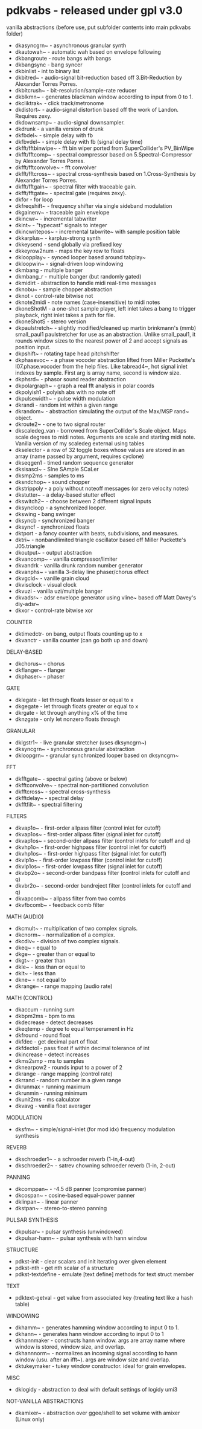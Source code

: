 # pdkvabs - released under gpl v3.0
vanilla abstractions
(before use, put subfolder contents into main pdkvabs folder)

- dkasyncgrn~ - asynchronous granular synth
- dkautowah~ - automatic wah based on envelope following
- dkbangroute - route bangs with bangs
- dkbangsync - bang syncer
- dkbinlist - int to binary list
- dkbitred~ - audio-signal bit-reduction based off 3.Bit-Reduction by Alexander Torres Porres.
- dkbitcrush~ - bit-resolution/sample-rate reducer
- dkblkmn~ - generates blackman window according to input from 0 to 1. 
- dkcliktrak~ - click track/metronome
- dkdistort~ - audio-signal distortion based off the work of Landon. Requires zexy.
- dkdownsamp~ - audio-signal downsampler.
- dkdrunk - a vanilla version of drunk
- dkfbdel~ - simple delay with fb
- dkfbvdel~ - simple delay with fb (signal delay time)
- dkfft/fftbinwipe~ - fft bin wiper ported from SuperCollider's PV_BinWipe
- dkfft/fftcomp~ - spectral compressor based on 5.Spectral-Compressor by Alexander Torres Porres.
- dkfft/fftconvolve~ - fft convolver
- dkfft/fftcross~ - spectral cross-synthesis based on 1.Cross-Synthesis by Alexander Torres Porres.
- dkfft/fftgain~ - spectral filter with traceable gain. 
- dkfft/fftgate~ - spectral gate (requires zexy). 
- dkfor - for loop
- dkfreqshift~ - frequency shifter via single sideband modulation
- dkgainenv~ - traceable gain envelope
- dkincwr~ - incremental tabwriter
- dkint~ - "typecast" signals to integer
- dkincwritepos~ - incremental tabwrite~ with sample position table
- dkkarplus~ - karplus-strong synth
- dkkeysend - send globally via prefixed key
- dkkeyrow2num - maps the key row to floats
- dkloopplay~ - synced looper based around tabplay~
- dkloopwin~ - signal-driven loop windowing
- dkmbang - multiple banger
- dkmbang_r - multiple banger (but randomly gated)
- dkmidirt - abstraction to handle midi real-time messages
- dknobu~ - sample chopper abstraction
- dknot - control-rate bitwise not
- dknote2midi - note names (case-insensitive) to midi notes
- dkoneShotM - a one-shot sample player, left inlet takes a bang to trigger playback, right inlet takes a path for file. 
- dkoneShotS - stereo version 
- dkpaulstretch~ - slightly modified/cleaned up martin brinkmann's (mmb) small_paul1 paulstretcher for use as an abstraction. Unlike small_paul1, it rounds window sizes to the nearest power of 2 and accept signals as position input.
- dkpshift~ - rotating tape head pitchshifter
- dkphasevoc~ - a phase vocoder abstraction lifted from Miller Puckette's I07.phase.vocoder from the help files. Like tabread4~, hot signal inlet indexes by sample. First arg is array name, second is window size.
- dkphsrd~ - phasor sound reader abstraction
- dkpolargraph~ - graph a real fft analysis in polar coords
- dkpolyish1 - polyish abs with no note off
- dkpulsewidth~ - pulse width modulation
- dkrandi - random int within a given range
- dkrandom~ - abstraction simulating the output of the Max/MSP rand~ object.
- dkroute2~ - one to two signal router
- dkscaledeg_van - borrowed from SuperCollider's Scale object. Maps scale degrees to midi notes. Arguments are scale and starting midi note. Vanilla version of my scaledeg external using tables
- dkselector - a row of 32 toggle boxes whose values are stored in an array (name passed by argument, requires cyclone) 
- dkseqgen1 - timed random sequence generator
- dksisascl~ - SIne SAmple SCaLer
- dksmp2ms - samples to ms
- dksndchop~ - sound chopper
- dkstrippoly - a poly without noteoff messages (or zero velocity notes) 
- dkstutter~ - a delay-based stutter effect
- dkswitch2~ - choose between 2 different signal inputs
- dksyncloop - a synchronized looper. 
- dkswing - bang swinger
- dksyncb - synchronized banger
- dksyncf - synchronized floats
- dktport - a fancy counter with beats, subdivisions, and measures. 
- dktri~ - nonbandlimited triangle oscillator based off Miller Puckette's  J05.triangle
- dkoutput~ - output abstraction
- dkvancomp~ - vanilla compressor/limiter
- dkvandrk - vanilla drunk random number generator 
- dkvanphs~ - vanilla 3-delay line phaser/chorus effect 
- dkvgcld~ - vanille grain cloud
- dkvisclock - visual clock
- dkvuzi - vanilla uzi/multiple banger
- dkvadsr~ - adsr envelope generator using vline~ based off Matt Davey's  diy-adsr~
- dkxor - control-rate bitwise xor

COUNTER
- dktimedctr- on bang, output floats counting up to x 
- dkvanctr - vanilla counter (can go both up and down)

DELAY-BASED
- dkchorus~ - chorus
- dkflanger~ - flanger
- dkphaser~ - phaser

GATE
- dklegate - let through floats lesser or equal to x
- dkgegate - let through floats greater or equal to x
- dkrgate - let through anything x% of the time
- dknzgate - only let nonzero floats through

GRANULAR
- dklgstr1~ - live granular stretcher (uses dksyncgrn~)
- dksyncgrn~ - synchronous granular abstraction
- dkloopgrn~ - granular synchronized looper based on dksyncgrn~

FFT
- dkfftgate~ - spectral gating (above or below)
- dkfftconvolve~ - spectral non-partitioned convolution
- dkfftcross~ - spectral cross-synthesis
- dkfftdelay~ - spectral delay
- dkfftfilt~ - spectral filtering

FILTERS
- dkvap1o~ - first-order allpass filter (control inlet for cutoff)
- dkvap1os~ - first-order allpass filter (signal inlet for cutoff)
- dkvap1os~ - second-order allpass filter (control inlets for cutoff and q)
- dkvhp1o~ - first-order highpass filter (control inlet for cutoff)
- dkvhp1os~ - first-order highpass filter (signal inlet for cutoff)
- dkvlp1o~ - first-order lowpass filter (control inlet for cutoff)
- dkvlp1os~ - first-order lowpass filter (signal inlet for cutoff)
- dkvbp2o~ - second-order bandpass filter (control inlets for cutoff and q)
- dkvbr2o~ - second-order bandreject filter (control inlets for cutoff and q)
- dkvapcomb~ - allpass filter from two combs
- dkvfbcomb~ - feedback comb filter

MATH (AUDIO)
- dkcmult~ - multiplication of two complex signals. 
- dkcnorm~ - normalization of a complex. 
- dkcdiv~ - division of two complex signals.
- dkeq~ - equal to
- dkge~ - greater than or equal to
- dkgt~ - greater than
- dkle~ - less than or equal to
- dklt~ - less than
- dkne~ - not equal to
- dkrange~ - range mapping (audio rate)

MATH (CONTROL)
- dkaccum - running sum
- dkbpm2ms - bpm to ms
- dkdecrease - detect decreases 
- dkeqtemp - degree to equal temperament in Hz
- dkfround - round float
- dkfdec - get decimal part of float
- dkfdectol - pass float if within decimal tolerance of int
- dkincrease - detect increases 
- dkms2smp - ms to samples
- dknearpow2 - rounds input to a power of 2
- dkrange - range mapping (control rate)
- dkrrand - random number in a given range
- dkrunmax - running maximum
- dkrunmin - running minimum
- dkunit2ms - ms calculator
- dkvavg - vanilla float averager

MODULATION
- dksfm~ - simple/signal-inlet (for mod idx) frequency modulation synthesis

REVERB
- dkschroeder1~ - a schroeder reverb (1-in,4-out)
- dkschroeder2~ - satrev chowning schroeder reverb (1-in, 2-out)

PANNING
- dkcomppan~ - -4.5 dB panner (compromise panner)
- dkcospan~ - cosine-based equal-power panner
- dklinpan~ - linear panner
- dkstpan~ - stereo-to-stereo panning 

PULSAR SYNTHESIS
- dkpulsar~ - pulsar synthesis (unwindowed)
- dkpulsar-hann~ - pulsar synthesis with hann window

STRUCTURE
- pdkst-init - clear scalars and init iterating over given element
- pdkst-nth - get nth scalar of a structure 
- pdkst-textdefine - emulate [text define] methods for text struct member

TEXT
- pdktext-getval - get value from associated key (treating text like a hash table)

WINDOWING
- dkhamm~ - generates hamming window according to input 0 to 1. 
- dkhann~ - generates hann window according to input 0 to 1
- dkhannmaker - constructs hann window. args are array name where window is stored, window size, and overlap.
- dkhannnorm~ - normalizes an incoming signal according to hann window (usu. after an ifft~). args are window size and overlap.
- dktukeymaker - tukey window constructor. ideal for grain envelopes. 

MISC
- dklogidy - abstraction to deal with default settings of logidy umi3

NOT-VANILLA ABSTRACTIONS
- dkamixer~ - abstraction over ggee/shell to set volume with amixer (Linux only)
